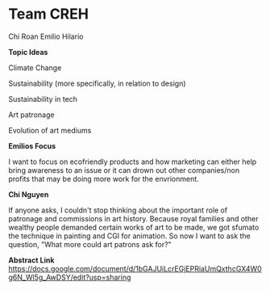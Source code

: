 Team CREH
==========

Chi
Roan
Emilio
Hilario


**Topic Ideas**

Climate Change

Sustainability (more specifically, in relation to design)

Sustainability in tech

Art patronage

Evolution of art mediums

**Emilios Focus**

I want to focus on ecofriendly products and how marketing can either help bring awareness to an issue or it can drown out other companies/non profits that may be doing more work for the envrionment.

**Chi Nguyen**

If anyone asks, I couldn't stop thinking about the important role of patronage and commissions in art history. Because royal families and other wealthy people demanded certain works of art to be made, we got sfumato the technique in painting and CGI for animation. So now I want to ask the question, "What more could art patrons ask for?"

**Abstract Link**
https://docs.google.com/document/d/1bGAJUiLcrEGjEPRiaUmQxthcGX4W0g6N_Wl5g_AwDSY/edit?usp=sharing
